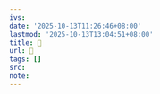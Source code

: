```yaml
---
ivs:
date: '2025-10-13T11:26:46+08:00'
lastmod: '2025-10-13T13:04:51+08:00'
title: 󰓋
url: 󰓋
tags: []
src:
note:
---
```

